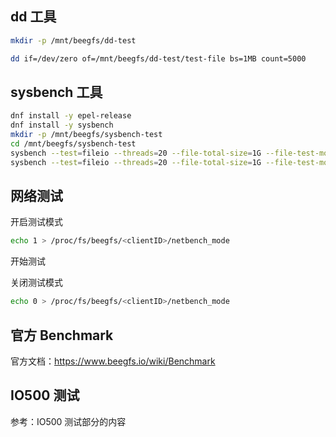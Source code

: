 

## dd 工具

```bash
mkdir -p /mnt/beegfs/dd-test

dd if=/dev/zero of=/mnt/beegfs/dd-test/test-file bs=1MB count=5000
```

## sysbench 工具

```bash
dnf install -y epel-release
dnf install -y sysbench
mkdir -p /mnt/beegfs/sysbench-test
cd /mnt/beegfs/sysbench-test
sysbench --test=fileio --threads=20 --file-total-size=1G --file-test-mode=rndrw prepare
sysbench --test=fileio --threads=20 --file-total-size=1G --file-test-mode=rndrw run
```

## 网络测试

开启测试模式

```bash
echo 1 > /proc/fs/beegfs/<clientID>/netbench_mode
```

开始测试

关闭测试模式

```bash
echo 0 > /proc/fs/beegfs/<clientID>/netbench_mode
```

## 官方 Benchmark

官方文档：<https://www.beegfs.io/wiki/Benchmark>

## IO500 测试

参考：IO500 测试部分的内容
